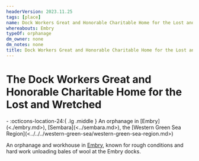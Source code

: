 ```yaml
---
headerVersion: 2023.11.25
tags: [place]
name: Dock Workers Great and Honorable Charitable Home for the Lost and Wretched
whereabouts: Embry
typeOf: orphanage
dm_owner: none
dm_notes: none
title: Dock Workers Great and Honorable Charitable Home for the Lost and Wretched
---
```

# The Dock Workers Great and Honorable Charitable Home for the Lost and Wretched
<div class="grid cards ext-narrow-margin ext-one-column" markdown>
-    :octicons-location-24:{ .lg .middle } An orphanage in [Embry](<./embry.md>), [Sembara](<../sembara.md>), the [Western Green Sea Region](<../../../western-green-sea/western-green-sea-region.md>)  
</div>


An orphanage and workhouse in [Embry](<./embry.md>), known for rough conditions and hard work unloading bales of wool at the Embry docks.

